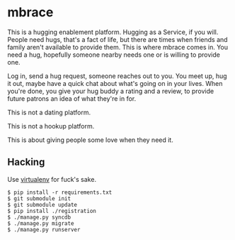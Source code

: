 mbrace
======

This is a hugging enablement platform. Hugging as a Service, if you will.
People need hugs, that's a fact of life, but there are times when friends and
family aren't available to provide them. This is where mbrace comes in. You
need a hug, hopefully someone nearby needs one or is willing to provide one.

Log in, send a hug request, someone reaches out to you. You meet up, hug it
out, maybe have a quick chat about what's going on in your lives. When you're
done, you give your hug buddy a rating and a review, to provide future patrons
an idea of what they're in for.

This is not a dating platform.

This is not a hookup platform.

This is about giving people some love when they need it.

Hacking
-------

Use [virtualenv][1] for fuck's sake.

    $ pip install -r requirements.txt
    $ git submodule init
    $ git submodule update
    $ pip install ./registration
    $ ./manage.py syncdb
    $ ./manage.py migrate
    $ ./manage.py runserver

[1]: https://pypi.python.org/pypi/virtualenv

